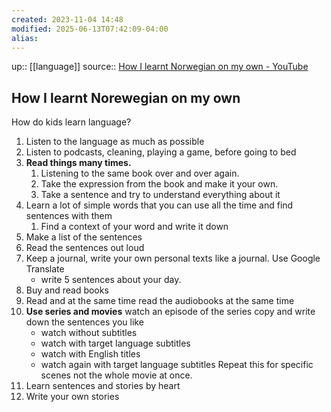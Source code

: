 ```yaml
---
created: 2023-11-04 14:48
modified: 2025-06-13T07:42:09-04:00
alias: 
---
```

up::  [[language]]
source::  [How I learnt Norwegian on my own - YouTube](https://www.youtube.com/watch?v=uWQYqcFX8JE)
## How I learnt Norewegian on my own


How do kids learn language?
1. Listen to the language as much as possible
2. Listen to podcasts, cleaning, playing a game, before going to bed
3. **Read things many times.**
	1. Listening to the same book over and over again.
	2. Take the expression from the book and make it your own.
	3. Take a sentence and try to understand everything about it
4. Learn a lot of simple words that you can use all the time and find sentences with them
	1. Find a context of your word and write it down
5. Make a list of the sentences
6. Read the sentences out loud
7. Keep a journal, write your own personal texts like a journal. Use Google Translate
	- write 5 sentences about your day.
8. Buy and read books
9. Read and at the same time read the audiobooks at the same time
10. **Use series and movies**
	watch an episode of the series
	copy and write down the sentences you like
	- watch without subtitles
	- watch with target language subtitles
	- watch with English titles
	- watch again with target language subtitles
	Repeat this for specific scenes not the whole movie at once.
12. Learn sentences and stories by heart
13. Write your own stories
